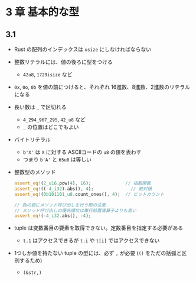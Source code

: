 # 3 章 基本的な型

## 3.1

- Rust の配列のインデックスは `usize` にしなければならない
- 整数リテラルには、値の後ろに型をつける
  - `42u8`, `1729isize` など
- `0x`, `0o`, `0b` を値の前につけると、それぞれ 16進数、8進数、2進数のリテラルになる
- 長い数は `_` で区切れる
  - `4_294_967_295`, `42_u8` など
  - `_` の位置はどこでもよい
- バイトリテラル
  - `b'X'` は `X` に対する ASCIIコードの `u8` の値を表わす
  - つまり `b'A'` と `65u8` は等しい
- 整数型のメソッド

  ```rust
  assert_eq!(2_u16.pow(4), 16);             // 指数関数
  assert_eq!((-4_i32).abs(), 4);              // 絶対値
  assert_eq!(0b101101_u8.count_ones(), 4);  // ビットカウント
  
  // 負の値にメソッド呼び出しを行う際の注意
  // メソッド呼び出しの優先順位は単行前置演算子よりも高い
  assert_eq!(-4_i32.abs(), -4);
  ```
- tuple は変数番目の要素を取得できない。定数番目を指定する必要がある
  - `t.1` はアクセスできるが `t.i` や `t[i]` ではアクセスできない
- 1つしか値を持たない tuple の型には、必ず `,` が必要 (`()` をただの括弧と区別するため)
  - `(&str,)` 